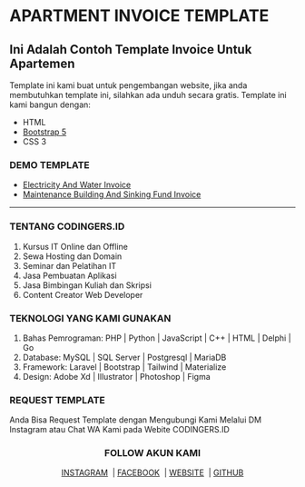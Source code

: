 <h1>APARTMENT INVOICE TEMPLATE</h1>
<h2>Ini Adalah Contoh Template Invoice Untuk Apartemen</h2>
<p>Template ini kami buat untuk pengembangan website, jika anda membutuhkan template ini, silahkan ada unduh secara gratis. Template ini kami bangun dengan:
<ul>
    <li>HTML</li>
    <li><a href="https://getbootstrap.com/docs/5.0/getting-started/introduction/index.html" target="_blank">Bootstrap 5</a></li>
    <li>CSS 3</li>
</ul>
</p>

<h3>DEMO TEMPLATE</h3>
<ul>
    <li><a href="https://codingersid.github.io/apartment-invoice.github.io/invoice-electricity-and-water/index.html" target="_blank">Electricity And Water Invoice</a></li>
    <li><a href="https://codingersid.github.io/apartment-invoice.github.io/invoice-maintenance_building-and-sinking_fund/index.html" target="_blank">Maintenance Building And Sinking Fund Invoice</a></li>
</ul>

<hr>

<h3>TENTANG CODINGERS.ID</h3>
<ol>
    <li>Kursus IT Online dan Offline</li>
    <li>Sewa Hosting dan Domain</li>
    <li>Seminar dan Pelatihan IT</li>
    <li>Jasa Pembuatan Aplikasi</li>
    <li>Jasa Bimbingan Kuliah dan Skripsi</li>
    <li>Content Creator Web Developer</li>
</ol>

<h3>TEKNOLOGI YANG KAMI GUNAKAN</h3>
<ol>
    <li>Bahas Pemrograman: PHP | Python | JavaScript | C++ | HTML | Delphi | Go</li>
    <li>Database: MySQL | SQL Server | Postgresql | MariaDB</li>
    <li>Framework: Laravel | Bootstrap | Tailwind | Materialize</li>
    <li>Design: Adobe Xd | Illustrator | Photoshop | Figma</li>
</ol>

<h3>REQUEST TEMPLATE</h3>
<p>Anda Bisa Request Template dengan Mengubungi Kami Melalui DM Instagram atau Chat WA Kami pada Webite CODINGERS.ID</p>

<h3 align="center">FOLLOW AKUN KAMI</h3>
<p align="center">
<a href="https://www.instagram.com/codingers.id/" target="_blank" rel="noopener noreferrer">INSTAGRAM</a>
&nbsp;|&nbsp;<a href="https://www.facebook.com/codingers.id" target="_blank" rel="noopener noreferrer">FACEBOOK</a>
&nbsp;|&nbsp;<a href="https://codingers.id/" target="_blank" rel="noopener noreferrer">WEBSITE</a>
&nbsp;|&nbsp;<a href="https://github.com/codingersid/" target="_blank" rel="noopener noreferrer">GITHUB</a>
</p>
